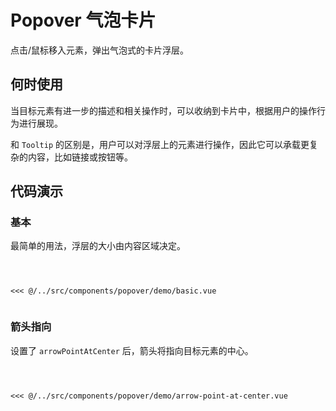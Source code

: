 # Popover 气泡卡片
点击/鼠标移入元素，弹出气泡式的卡片浮层。

## 何时使用
当目标元素有进一步的描述和相关操作时，可以收纳到卡片中，根据用户的操作行为进行展现。

和 `Tooltip` 的区别是，用户可以对浮层上的元素进行操作，因此它可以承载更复杂的内容，比如链接或按钮等。

## 代码演示

### 基本
最简单的用法，浮层的大小由内容区域决定。

<Code>
<Basic></Basic>
<Wrapper slot="code">
<<< @/../src/components/popover/demo/basic.vue
</Wrapper>
</Code>

### 箭头指向
设置了 `arrowPointAtCenter` 后，箭头将指向目标元素的中心。

<Code>
<ArrowCenter></ArrowCenter>
<Wrapper slot="code">
<<< @/../src/components/popover/demo/arrow-point-at-center.vue
</Wrapper>
</Code>

<script>
import Basic from '~comps/popover/demo/basic';
import ArrowCenter from '~comps/popover/demo/arrow-point-at-center';
export default {
    components: {
        Basic,
        ArrowCenter,
    }
}
</script>
